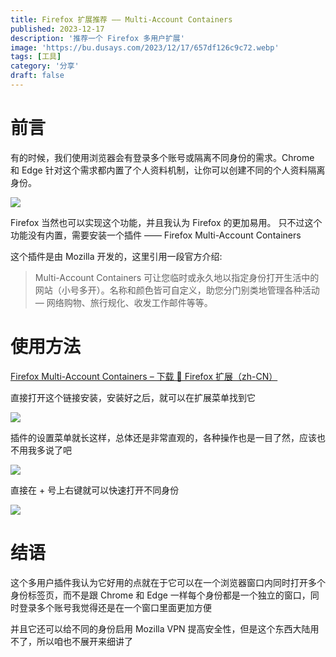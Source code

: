 ```yaml
---
title: Firefox 扩展推荐 —— Multi-Account Containers
published: 2023-12-17
description: '推荐一个 Firefox 多用户扩展'
image: 'https://bu.dusays.com/2023/12/17/657df126c9c72.webp'
tags: [工具]
category: '分享'
draft: false 
---
```


# 前言

有的时候，我们使用浏览器会有登录多个账号或隔离不同身份的需求。Chrome 和 Edge 针对这个需求都内置了个人资料机制，让你可以创建不同的个人资料隔离身份。

![](https://bu.dusays.com/2023/12/17/657df38dac50a.webp "")

Firefox 当然也可以实现这个功能，并且我认为 Firefox 的更加易用。 只不过这个功能没有内置，需要安装一个插件 —— Firefox Multi-Account Containers

这个插件是由 Mozilla 开发的，这里引用一段官方介绍:

> Multi-Account Containers 可让您临时或永久地以指定身份打开生活中的网站（小号多开）。名称和颜色皆可自定义，助您分门别类地管理各种活动 — 网络购物、旅行规化、收发工作邮件等等。

# 使用方法

[Firefox Multi-Account Containers – 下载 🦊 Firefox 扩展（zh-CN）](https://addons.mozilla.org/zh-CN/firefox/addon/multi-account-containers/)

直接打开这个链接安装，安装好之后，就可以在扩展菜单找到它

![](https://bu.dusays.com/2023/12/17/657df486066ef.webp "")

插件的设置菜单就长这样，总体还是非常直观的，各种操作也是一目了然，应该也不用我多说了吧

![](https://bu.dusays.com/2023/12/17/657df51168809.webp "")

直接在 + 号上右键就可以快速打开不同身份

![](https://bu.dusays.com/2023/12/17/657df5efdddf5.webp "")

# 结语

这个多用户插件我认为它好用的点就在于它可以在一个浏览器窗口内同时打开多个身份标签页，而不是跟 Chrome 和 Edge 一样每个身份都是一个独立的窗口，同时登录多个账号我觉得还是在一个窗口里面更加方便

并且它还可以给不同的身份启用 Mozilla VPN 提高安全性，但是这个东西大陆用不了，所以咱也不展开来细讲了
